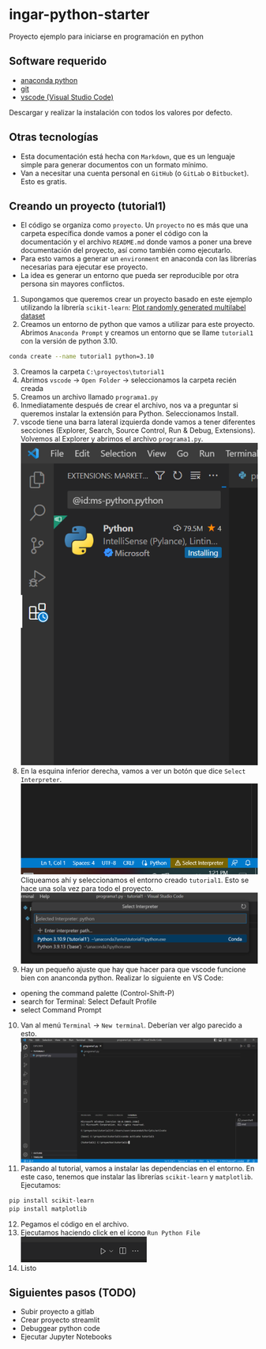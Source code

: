 # ingar-python-starter
Proyecto ejemplo para iniciarse en programación en python

## Software requerido

- [anaconda python](https://anaconda.com/products/distribution)
- [git](https://git-scm.com)
- [vscode (Visual Studio Code)](https://code.visualstudio.com)

Descargar y realizar la instalación con todos los valores por defecto.

## Otras tecnologías

- Esta documentación está hecha con `Markdown`, que es un lenguaje simple para generar documentos con un formato mínimo.
- Van a necesitar una cuenta personal en `GitHub` (o `GitLab` o `Bitbucket`). Esto es gratis.

## Creando un proyecto (tutorial1)

- El código se organiza como `proyecto`. Un `proyecto` no es más que una carpeta específica donde vamos a poner el código con la documentación y el archivo `README.md` donde vamos a poner una breve documentación del proyecto, así como también como ejecutarlo.
- Para esto vamos a generar un `environment` en anaconda con las librerías necesarias para ejecutar ese proyecto.
- La idea es generar un entorno que pueda ser reproducible por otra persona sin mayores conflictos.

1. Supongamos que queremos crear un proyecto basado en este ejemplo utilizando la librería `scikit-learn`: [Plot randomly generated multilabel dataset](
https://scikit-learn.org/stable/auto_examples/datasets/plot_random_multilabel_dataset.html#sphx-glr-auto-examples-datasets-plot-random-multilabel-dataset-py)
2. Creamos un entorno de python que vamos a utilizar para este proyecto. Abrimos `Anaconda Prompt` y creamos un entorno que se llame `tutorial1` con la versión de python 3.10.
```bash
conda create --name tutorial1 python=3.10
```
3. Creamos la carpeta `C:\proyectos\tutorial1`
4. Abrimos `vscode` -> `Open Folder` -> seleccionamos la carpeta recién creada
5. Creamos un archivo llamado `programa1.py`
6. Inmediatamente después de crear el archivo, nos va a preguntar si queremos instalar la extensión para Python. Seleccionamos Install.
7. vscode tiene una barra lateral izquierda donde vamos a tener diferentes secciones (Explorer, Search, Source Control, Run & Debug, Extensions). Volvemos al Explorer y abrimos el archivo `programa1.py`.
![Alt text](images/image1.png)
8. En la esquina inferior derecha, vamos a ver un botón que dice `Select Interpreter`.
![Alt text](images/image2.png)
Cliqueamos ahí y seleccionamos el entorno creado `tutorial1`. Esto se hace una sola vez para todo el proyecto.
![Alt text](images/image3.png)
9. Hay un pequeño ajuste que hay que hacer para que vscode funcione bien con ananconda python.
Realizar lo siguiente en VS Code:
- opening the command palette (Control-Shift-P)
- search for Terminal: Select Default Profile
- select Command Prompt
10. Van al menú `Terminal` -> `New terminal`. Deberían ver algo parecido a esto.
![Alt text](images/image4.png)
11. Pasando al tutorial, vamos a instalar las dependencias en el entorno. En este caso, tenemos que instalar las librerías `scikit-learn` y `matplotlib`.
Ejecutamos:
```bash
pip install scikit-learn
pip install matplotlib
```
12. Pegamos el código en el archivo.
13. Ejecutamos haciendo click en el ícono `Run Python File`
![Alt text](images/image5.png)
14. Listo

## Siguientes pasos (TODO)
- Subir proyecto a gitlab
- Crear proyecto streamlit
- Debuggear python code
- Ejecutar Jupyter Notebooks

